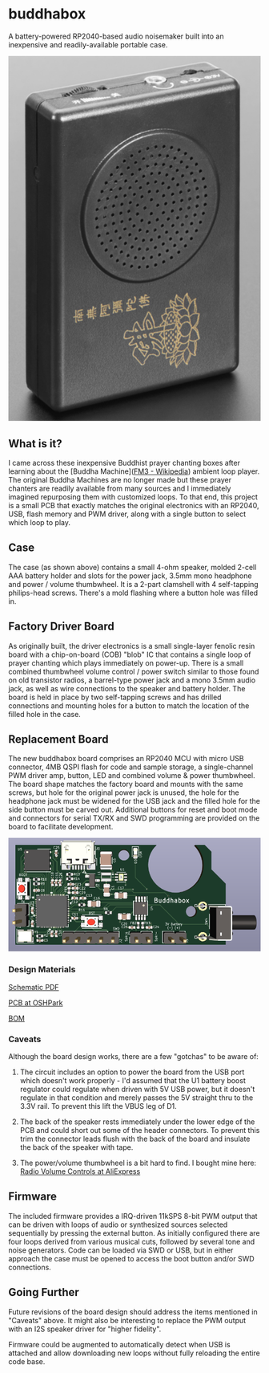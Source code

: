 # buddhabox

A battery-powered RP2040-based audio noisemaker built into an inexpensive and readily-available portable case.

![](./doc/box.png)

## What is it?

I came across these inexpensive Buddhist prayer chanting boxes after learning about the [Buddha Machine]([FM3 - Wikipedia](https://en.wikipedia.org/wiki/FM3#Buddha_Machine)) ambient loop player. The original Buddha Machines are no longer made but these prayer chanters are readily available from many sources and I immediately imagined repurposing them with customized loops. To that end, this project is a small PCB that exactly matches the original electronics with an RP2040, USB, flash memory and PWM driver, along with a single button to select which loop to play.

## Case

The case (as shown above) contains a small 4-ohm speaker, molded 2-cell AAA battery holder and slots for the power jack, 3.5mm mono headphone and power / volume thumbwheel. It is a 2-part clamshell with 4 self-tapping philips-head screws. There's a mold flashing where a button hole was filled in.

## Factory Driver Board

As originally built, the driver electronics is a small single-layer fenolic resin board with a chip-on-board (COB) "blob" IC that contains a single loop of prayer chanting which plays immediately on power-up. There is a small combined thumbwheel volume control / power switch similar to those found on old transistor radios, a barrel-type power jack and a mono 3.5mm audio jack, as well as wire connections to the speaker and battery holder. The board is held in place by two self-tapping screws and has drilled connections and mounting holes for a button to match the location of the filled hole in the case.

## Replacement Board

The new buddhabox board comprises an RP2040 MCU with micro USB connector, 4MB QSPI flash for code and sample storage, a single-channel PWM driver amp, button, LED and combined volume & power thumbwheel. The board shape matches the factory board and mounts with the same screws, but hole for the original power jack is unused, the hole for the headphone jack must be widened for the USB jack and the filled hole for the side button must be carved out. Additional buttons for reset and boot mode and connectors for serial TX/RX and SWD programming are provided on the board to facilitate development.

![](./doc/pcb_top.png)

### Design Materials

[Schematic PDF](./doc/schematic.pdf)

[PCB at OSHPark](https://oshpark.com/shared_projects/EMfbYZtG)

[BOM](./doc/buddhabox_BOM.ods)

### Caveats

Although the board design works, there are a few "gotchas" to be aware of:

1. The circuit includes an option to power the board from the USB port which doesn't work properly - I'd assumed that the U1 battery boost regulator could regulate when driven with 5V USB power, but it doesn't regulate in that condition and merely passes the 5V straight thru to the 3.3V rail. To prevent this lift the VBUS leg of D1.

2. The back of the speaker rests immediately under the lower edge of the PCB and could short out some of the header connectors. To prevent this trim the connector leads flush with the back of the board and insulate the back of the speaker with tape.

3. The power/volume thumbwheel is a bit hard to find. I bought mine here: [Radio Volume Controls at AliExpress](https://www.aliexpress.us/item/3256801655864095.html)

## Firmware

The included firmware provides a IRQ-driven 11kSPS 8-bit PWM output that can be driven with loops of audio or synthesized sources selected sequentially by pressing the external button. As initially configured there are four loops derived from various musical cuts, followed by several tone and noise generators. Code can be loaded via SWD or USB, but in either approach the case must be opened to access the boot button and/or SWD connections.

## Going Further

Future revisions of the board design should address the items mentioned in "Caveats" above. It might also be interesting to replace the PWM output with an I2S speaker driver for "higher fidelity".

Firmware could be augmented to automatically detect when USB is attached and allow downloading new loops without fully reloading the entire code base.